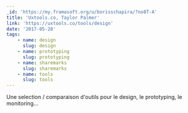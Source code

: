 ```yaml
---
_id: 'https://my.framasoft.org/u/borisschapira/?no8T-A'
title: 'Uxtools.co, Taylor Palmer'
link: 'https://uxtools.co/tools/design'
date: '2017-05-28'
tags:
    - name: design
      slug: design
    - name: prototyping
      slug: prototyping
    - name: sharemarks
      slug: sharemarks
    - name: tools
      slug: tools
---
```


<div class="markdown"><p>Une selection / comparaison d'outils pour le design, le prototyping, le monitoring…
</p></div>
